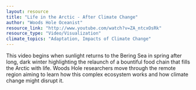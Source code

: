 ```yaml
---
layout: resource
title: "Life in the Arctic - After Climate Change"
author: "Woods Hole Oceanist"
resource_link: "http://www.youtube.com/watch?v=ZA_ntcxOsRk"
resource_type: "Video/Visualization"
climate_topics: "Adaptation, Impacts of Climate Change"
---
```


This video begins when sunlight returns to the Bering Sea in spring after long, dark winter highlighting the relaunch of a bountiful food chain that fills the Arctic with life. Woods Hole researchers move through the remote region aiming to learn how this complex ecosystem works and how climate change might disrupt it.
